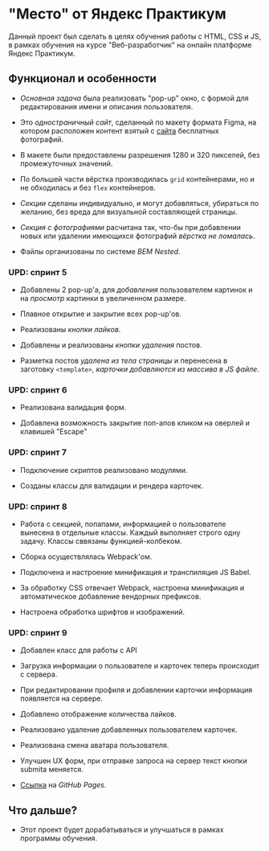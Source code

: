 # "Место" от Яндекс Практикум

Данный проект был сделать в целях обучения работы с HTML, CSS и JS, в рамках обучения на курсе "Веб-разработчик" на онлайн платформе Яндекс Практикум.

## Функционал и особенности

* *Основная задача* была реализовать "pop-up" окно, с формой для редактирования имени и описания пользователя.

* Это *одностраничный сайт*, сделанный по макету формата Figma, на котором расположен контент взятый с [сайта](https://unsplash.com) бесплатных фотографий.

* В макете были предоставлены разрешения 1280 и 320 пикселей, без промежуточных значений.

* По большей части вёрстка производилась ```grid``` контейнерами, но и не обходилась и без ```flex``` контейнеров.

* *Секции* сделаны индивидуально, и могут добавляться, убираться по желанию, без вреда для визуальной составляющей страницы.

* *Секция с фотографиями* расчитана так, что-бы при добавлении новых или удалении имеющихся фотографий *вёрстка не ломалась*.

* Файлы организованы по системе *BEM Nested*.

### UPD: спринт 5

* Добавлены 2 pop-up'a, для *добавления* пользователем картинок и на *просмотр* картинки в увеличенном размере.

* Плавное открытие и закрытие всех pop-up'ов.

* Реализованы *кнопки лайков*.

* Добавлены и реализованы *кнопки удаления* постов.

* Разметка постов *удалена из тела страницы* и перенесена в заготовку ```<template>```, *карточки добавляются из массива в JS файле*.

### UPD: спринт 6

* Реализована валидация форм.

* Добавлена возможность закрытие поп-апов кликом на оверлей и клавишей "Escape"

### UPD: спринт 7

* Подключение скриптов реализовано модулями.

* Созданы классы для валидации и рендера карточек.

### UPD: спринт 8 

* Работа с секцией, попапами, информацией о пользователе вынесена в отдельные классы. Каждый выполняет строго одну задачу.
Классы сввязаны функцией-колбеком.

* Сборка осуществлялась Webpack'ом.

* Подключена и настроение минификация и транспиляция JS Babel.

* За обработку CSS отвечает Webpack, настроена минификация и автоматическое добавление вендорных префиксов.

* Настроена обработка шрифтов и изображений.

### UPD: спринт 9

* Добавлен класс для работы с API

* Загрузка информации о пользователе и карточек теперь происходит с сервера.

* При редактировании профиля и добавлении карточки информация появляется на сервере.

* Добавлено отображение количества лайков.

* Реализовано удаление добавленных пользователем карточек.

* Реализована смена аватара пользователя.

* Улучшен UX форм, при отправке запроса на сервер текст кнопки submita меняется.

* [Ссылка](https://smokysvyat.github.io/mesto/) на *GitHub Pages*.

## Что дальше?

* Этот проект будет дорабатываться и улучшаться в рамках программы обучения.

